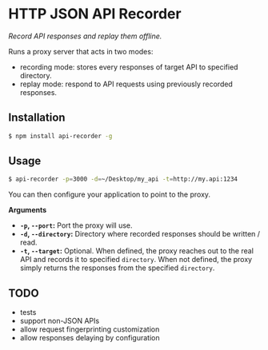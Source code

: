 # HTTP JSON API Recorder
*Record API responses and replay them offline.*

Runs a proxy server that acts in two modes:
- recording mode: stores every responses of target API to specified directory.
- replay mode: respond to API requests using previously recorded responses.

## Installation

```sh
$ npm install api-recorder -g
```

## Usage

```sh
$ api-recorder -p=3000 -d=~/Desktop/my_api -t=http://my.api:1234
```

You can then configure your application to point to the proxy.

**Arguments**
- **`-p`, `--port`:** Port the proxy will use.
- **`-d`, `--directory`:** Directory where recorded responses should be written / read.
- **`-t`, `--target`:** Optional. When defined, the proxy reaches out to the real API and records it to specified `directory`. When not defined, the proxy simply returns the responses from the specified `directory`.

## TODO

- tests
- support non-JSON APIs
- allow request fingerprinting customization
- allow responses delaying by configuration
